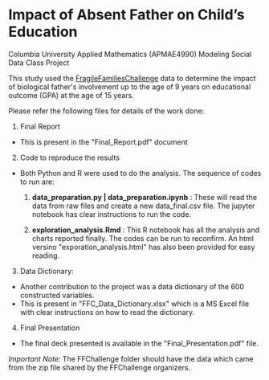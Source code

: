 # Impact of Absent Father on Child’s Education 
Columbia University Applied Mathematics (APMAE4990) Modeling Social Data Class Project

This study used the [FragileFamiliesChallenge](http://fragilefamilieschallenge.org/) data to determine the impact of biological father's involvement up to the age of 9 years on educational outcome (GPA) at the age of 15 years.

Please refer the following files for details of the work done:

1. Final Report
  - This is present in the "Final_Report.pdf" document

2. Code to reproduce the results
  - Both Python and R were used to do the analysis. The sequence of codes to run are:
    1. **data_preparation.py | data_preparation.ipynb** : These will read the data from raw files and create a new data_final.csv file. The jupyter notebook has clear instructions to run the code.

    2. **exploration_analysis.Rmd** : This R notebook has all the analysis and charts reported finally. The codes can be run to reconfirm. An html versino "exporation_analysis.html" has also been provided for easy reading.

3. Data Dictionary:
  - Another contribution to the project was a data dictionary of the 600 constructed variables. 
  - This is present in "FFC_Data_Dictionary.xlsx" which is a MS Excel file with clear instructions on how to read the dictionary.

4. Final Presentation
  - The final deck presented is available in the "Final_Presentation.pdf" file.

*Important Note:*
The FFChallenge folder should have the data which came from the zip file shared by the FFChallenge organizers. 

